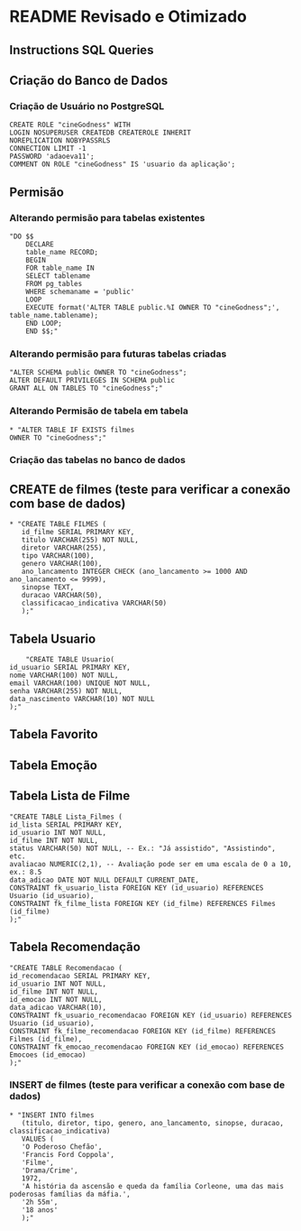 # README Revisado e Otimizado
## Instructions SQL Queries

## **Criação do Banco de Dados**

### **Criação de Usuário no PostgreSQL**
    CREATE ROLE "cineGodness" WITH 
    LOGIN NOSUPERUSER CREATEDB CREATEROLE INHERIT
    NOREPLICATION NOBYPASSRLS
    CONNECTION LIMIT -1
    PASSWORD 'adaoeva11';
    COMMENT ON ROLE "cineGodness" IS 'usuario da aplicação';

## Permisão

### Alterando permisão para tabelas existentes
    "DO $$
        DECLARE
        table_name RECORD;
        BEGIN
        FOR table_name IN
        SELECT tablename
        FROM pg_tables
        WHERE schemaname = 'public'
        LOOP
        EXECUTE format('ALTER TABLE public.%I OWNER TO "cineGodness";', table_name.tablename);
        END LOOP;
        END $$;"

### Alterando permisão para futuras tabelas criadas
    "ALTER SCHEMA public OWNER TO "cineGodness";
    ALTER DEFAULT PRIVILEGES IN SCHEMA public
    GRANT ALL ON TABLES TO "cineGodness";"

### Alterando Permisão de tabela em tabela
    * "ALTER TABLE IF EXISTS filmes
    OWNER TO "cineGodness";"


### Criação das tabelas no banco de dados
## CREATE  de filmes (teste para verificar a conexão com base de dados)
    * "CREATE TABLE FILMES (
       id_filme SERIAL PRIMARY KEY,
       titulo VARCHAR(255) NOT NULL,
       diretor VARCHAR(255),
       tipo VARCHAR(100),
       genero VARCHAR(100),
       ano_lancamento INTEGER CHECK (ano_lancamento >= 1000 AND ano_lancamento <= 9999),
       sinopse TEXT,
       duracao VARCHAR(50),
       classificacao_indicativa VARCHAR(50)
       );"

## Tabela Usuario
        "CREATE TABLE Usuario(
    id_usuario SERIAL PRIMARY KEY,
    nome VARCHAR(100) NOT NULL,
    email VARCHAR(100) UNIQUE NOT NULL,
    senha VARCHAR(255) NOT NULL,
    data_nascimento VARCHAR(10) NOT NULL
    );"

## Tabela Favorito

## Tabela Emoção

## Tabela Lista de Filme
    "CREATE TABLE Lista_Filmes (
    id_lista SERIAL PRIMARY KEY,
    id_usuario INT NOT NULL,
    id_filme INT NOT NULL,
    status VARCHAR(50) NOT NULL, -- Ex.: "Já assistido", "Assistindo", etc.
    avaliacao NUMERIC(2,1), -- Avaliação pode ser em uma escala de 0 a 10, ex.: 8.5
    data_adicao DATE NOT NULL DEFAULT CURRENT_DATE,
    CONSTRAINT fk_usuario_lista FOREIGN KEY (id_usuario) REFERENCES Usuario (id_usuario),
    CONSTRAINT fk_filme_lista FOREIGN KEY (id_filme) REFERENCES Filmes (id_filme)
    );"
## Tabela Recomendação
    "CREATE TABLE Recomendacao (
    id_recomendacao SERIAL PRIMARY KEY,
    id_usuario INT NOT NULL,
    id_filme INT NOT NULL,
    id_emocao INT NOT NULL,
    data_adicao VARCHAR(10),
    CONSTRAINT fk_usuario_recomendacao FOREIGN KEY (id_usuario) REFERENCES Usuario (id_usuario),
    CONSTRAINT fk_filme_recomendacao FOREIGN KEY (id_filme) REFERENCES Filmes (id_filme),
    CONSTRAINT fk_emocao_recomendacao FOREIGN KEY (id_emocao) REFERENCES Emocoes (id_emocao)
    );"


### INSERT de filmes (teste para verificar a conexão com base de dados)
    * "INSERT INTO filmes 
       (titulo, diretor, tipo, genero, ano_lancamento, sinopse, duracao, classificacao_indicativa) 
       VALUES (
       'O Poderoso Chefão',
       'Francis Ford Coppola',
       'Filme',
       'Drama/Crime',
       1972,
       'A história da ascensão e queda da família Corleone, uma das mais poderosas famílias da máfia.',
       '2h 55m',
       '18 anos'
       );"